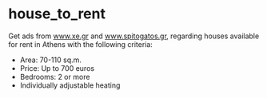 # house_to_rent
Get ads from www.xe.gr and www.spitogatos.gr, regarding houses available for rent in Athens with the following criteria: 
- Area: 70-110 sq.m.
- Price: Up to 700 euros
- Bedrooms: 2 or more
- Individually adjustable heating


